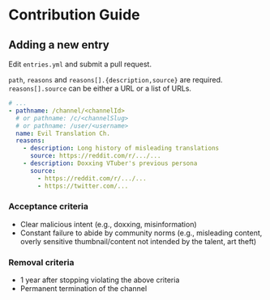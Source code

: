 # Contribution Guide

## Adding a new entry

Edit `entries.yml` and submit a pull request.

`path`, `reasons` and `reasons[].{description,source}` are required. `reasons[].source` can be either a URL or a list of URLs.

```yml
# ...
- pathname: /channel/<channelId>
  # or pathname: /c/<channelSlug>
  # or pathname: /user/<username>
  name: Evil Translation Ch.
  reasons:
    - description: Long history of misleading translations
      source: https://reddit.com/r/.../...
    - description: Doxxing VTuber's previous persona
      source:
        - https://reddit.com/r/.../...
        - https://twitter.com/...
```

### Acceptance criteria

- Clear malicious intent (e.g., doxxing, misinformation)
- Constant failure to abide by community norms (e.g., misleading content, overly sensitive thumbnail/content not intended by the talent, art theft)

### Removal criteria

- 1 year after stopping violating the above criteria
- Permanent termination of the channel
